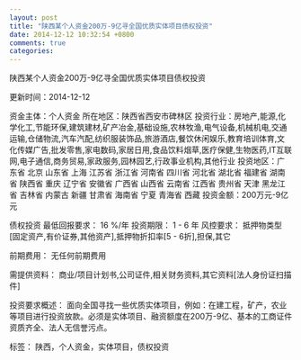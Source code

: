 ```yaml
---
layout: post
title: "陕西某个人资金200万-9亿寻全国优质实体项目债权投资"
date: 2014-12-12 10:32:54 +0800
comments: true
categories: 
---
```

陕西某个人资金200万-9亿寻全国优质实体项目债权投资



更新时间：2014-12-12

资金主体：个人资金
所在地区：陕西省西安市碑林区
投资行业：房地产,能源,化学化工,节能环保,建筑建材,矿产冶金,基础设施,农林牧渔,电气设备,机械机电,交通运输,仓储物流,汽车汽配,纺织服装饰品,旅游酒店,餐饮休闲娱乐,教育培训体育,文化传媒广告,批发零售,家电数码,家居日用,食品饮料烟草,医疗保健,生物医药,IT互联网,电子通信,商务贸易,家政服务,园林园艺,行政事业机构,其他行业
投资地区：广东省 北京 山东省 上海 江苏省 浙江省 河南省 四川省 河北省 湖北省 福建省 湖南省 陕西省 重庆 辽宁省 安徽省 广西省 山西省 云南省 江西省 贵州省 天津 黑龙江省 吉林省 内蒙古 新疆 甘肃省 海南省 宁夏 青海省 西藏
投资金额：200万元-9亿元

债权投资
最低回报要求：
                            16 %/年
                                                                                投资期限：
                            1 - 6 年
                                                                                                                                        风控要求：
                            抵押物类型[固定资产,有价证券,其他资产],抵押物折扣率[5 - 6折],担保,其它

前期费用：
无任何前期费用

需提供资料：
商业/项目计划书,公司证件,相关财务资料,其它资料[法人身份证扫描件]

投资要求概述：
面向全国寻找一些优质实体项目，例如：在建工程，矿产，农业等项目进行投资放款。必须是实体项目、融资额度在200万-9亿、基本的工商证件资质齐全、法人无信誉污点。

标签：
陕西，个人资金，实体项目，债权投资

